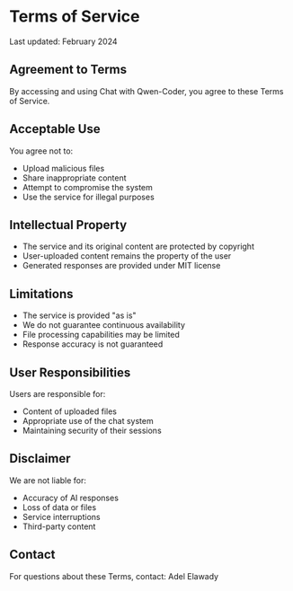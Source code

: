 # Terms of Service

Last updated: February 2024

## Agreement to Terms

By accessing and using Chat with Qwen-Coder, you agree to these Terms of Service.

## Acceptable Use

You agree not to:
- Upload malicious files
- Share inappropriate content
- Attempt to compromise the system
- Use the service for illegal purposes

## Intellectual Property

- The service and its original content are protected by copyright
- User-uploaded content remains the property of the user
- Generated responses are provided under MIT license

## Limitations

- The service is provided "as is"
- We do not guarantee continuous availability
- File processing capabilities may be limited
- Response accuracy is not guaranteed

## User Responsibilities

Users are responsible for:
- Content of uploaded files
- Appropriate use of the chat system
- Maintaining security of their sessions

## Disclaimer

We are not liable for:
- Accuracy of AI responses
- Loss of data or files
- Service interruptions
- Third-party content

## Contact

For questions about these Terms, contact:
Adel Elawady
